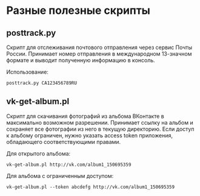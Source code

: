 Разные полезные скрипты
=======================

posttrack.py
------------

Скрипт для отслеживания почтового отправления через сервис Почты России.
Принимает номер отправления в международном 13-значном формате и выводит
полученную информацию в консоль.

Использование:

    posttrack.py CA123456789RU

vk-get-album.pl
---------------

Скрипт для скачивания фотографий из альбома ВКонтакте в максимально возможном
разрешении. Принимает ссылку на альбом и сохраняет все фотографии из него в
текущую директорию. Если доступ к альбому ограничен, нужно указать access token
приложения, обладающего соответствующими правами.

Для открытого альбома:

    vk-get-album.pl http://vk.com/album1_150695359

Для альбома с ограниченным доступом:

    vk-get-album.pl --token abcdefg http://vk.com/album1_150695359

